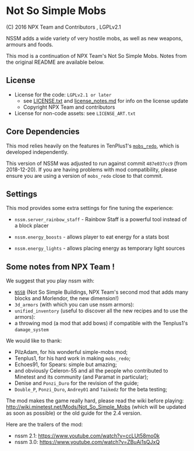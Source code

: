# Not So Simple Mobs

(C) 2016 NPX Team and Contributors , LGPLv2.1

NSSM adds a wide variety of very hostile mobs, as well as new weapons, armours and foods.

This mod is a continuation of NPX Team's Not So Simple Mobs. Notes from the original README are available below.

## License

* License for the code: `LGPLv2.1 or later`
    * see [LICENSE.txt](LICENSE.txt) and [license_notes.md](license_notes.md) for info on the license update
    * Copyright NPX Team and contributors
* License for non-code assets: see `LICENSE_ART.txt`

## Core Dependencies

This mod relies heavily on the features in TenPlus1's [`mobs_redo`](https://notabug.org/tenplus1/mobs_redo), which is developed independently.

This version of NSSM was adjusted to run against commit `487e037cc9` (from 2018-12-20). If you are having problems with mod compatibility, please ensure you are using a version of `mobs_redo` close to that commit.

## Settings

This mod provides some extra settings for fine tuning the experience:

* `nssm.server_rainbow_staff` - Rainbow Staff is a powerful tool instead of a block placer

* `nssm.energy_boosts` - allows player to eat energy for a stats bost

* `nssm.energy_lights` - allows placing energy as temporary light sources


## Some notes from NPX Team !

We suggest that you play nssm with:

* [`NSSB`](https://github.com/taikedz-mt/nssb) (Not So Simple Buildings, NPX Team's second mod that adds many blocks and Morlendor, the new dimension!)
* `3d_armors` (with which you can use nssm armors):
* `unified_inventory` (useful to discover all the new recipes and to use the armors):
* a throwing mod (a mod that add bows) if compatible with the Tenplus1's `damage_system`

We would like to thank:

* PilzAdam, for his wonderful simple-mobs mod;
* Tenplus1, for his hard work in making `mobs_redo`;
* Echoes91, for Spears: simple but amazing;
* and obviously Celeron-55 and all the people who contributed to Minetest and its community (and Paramat in particular);
* Denise and `Ponzi_Duro` for the revision of the guide;
* `Double_P`, `Ponzi_Duro`, `Andrey01` and `Taikedz` for the beta testing;

The mod makes the game really hard, please read the wiki before playing: <http://wiki.minetest.net/Mods/Not_So_Simple_Mobs> (which will be updated as soon as possible) or the old guide for the 2.4 version.

Here are the trailers of the mod:

* nssm 2.1: <https://www.youtube.com/watch?v=ccLUt58mo0k>
* nssm 3.0: <https://www.youtube.com/watch?v=ZBuAi1sQJxQ>
